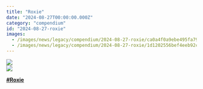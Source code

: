 ```yaml
---
title: "Roxie"
date: "2024-08-27T00:00:00.000Z"
category: "compendium"
id: "2024-08-27-roxie"
images:
  - /images/news/legacy/compendium/2024-08-27-roxie/ca0a4f0a9ebe495fa79c4bb1e86cb412.webp
  - /images/news/legacy/compendium/2024-08-27-roxie/1d1202556bef4eeb92cc457e67e2e0c3.webp
---
```


![](/images/news/legacy/compendium/2024-08-27-roxie/ca0a4f0a9ebe495fa79c4bb1e86cb412.webp)  
![](/images/news/legacy/compendium/2024-08-27-roxie/1d1202556bef4eeb92cc457e67e2e0c3.webp)  
  
**[**#Roxie**](/)**
